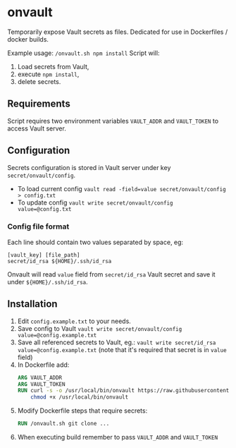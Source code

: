 # onvault

Temporarily expose Vault secrets as files. Dedicated for use in Dockerfiles / docker builds.

Example usage: `/onvault.sh npm install`
Script will: 

1. Load secrets from Vault,
2. execute `npm install`,
3. delete secrets.

## Requirements

Script requires two environment variables `VAULT_ADDR` and `VAULT_TOKEN` to access Vault server.

## Configuration

Secrets configuration is stored in Vault server under key `secret/onvault/config`.

- To load current config `vault read -field=value secret/onvault/config > config.txt`
- To update config `vault write secret/onvault/config value=@config.txt`

### Config file format

Each line should contain two values separated by space, eg:

```
[vault_key] [file_path]
secret/id_rsa ${HOME}/.ssh/id_rsa
```

Onvault will read `value` field from `secret/id_rsa` Vault secret and save it under `${HOME}/.ssh/id_rsa`.

## Installation

1. Edit `config.example.txt` to your needs.
1. Save config to Vault `vault write secret/onvault/config value=@config.example.txt`
1. Save all referenced secrets to Vault, eg.: `vault write secret/id_rsa value=@config.example.txt` (note that it's required that secret is in `value` field)
1. In Dockerfile add:
    ```Dockerfile
    ARG VAULT_ADDR
    ARG VAULT_TOKEN
    RUN curl -s -o /usr/local/bin/onvault https://raw.githubusercontent.com/UXPin/onvault/v1.0/onvault.sh && \
        chmod +x /usr/local/bin/onvault
    ```
1. Modify Dockerfile steps that require secrets:
    ```Dockerfile
    RUN /onvault.sh git clone ...
    ```
1. When executing build remember to pass `VAULT_ADDR` and `VAULT_TOKEN`
